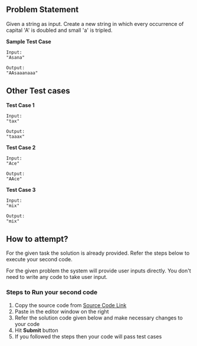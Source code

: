 ## Problem Statement
Given a string as input. Create a new string in which every occurrence of capital 
'A' is doubled and small 'a' is tripled.


**Sample Test Case**
```
Input:
"Asana"

Output:
"AAsaaanaaa"
```
## Other Test cases
**Test Case 1**
```
Input:
"tax"

Output:
"taaax"
```
**Test Case 2**
```
Input:
"Ace"

Output:
"AAce"
```
**Test Case 3**
```
Input:
"mix"

Output:
"mix"
```
## How to attempt?
For the given task the solution is already provided. Refer the steps below to execute your second code.

For the given problem the system will provide user inputs directly. You don't need to write any code to take user input.

### Steps to Run your second code
1. Copy the source code from [Source Code Link](https://raw.githubusercontent.com/Aartiarora22/Lab_assignments/main/P1/T3/Main.java)
2. Paste in the editor window on the right
3. Refer the solution code given below and make necessary changes to your code
4. Hit **Submit** button
5. If you followed the steps then your code will pass test cases

